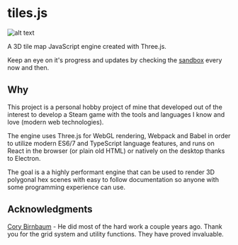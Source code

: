 # tiles.js
![alt text](https://raw.githubusercontent.com/christophgomez/tiles.js/master/map.png)

A 3D tile map JavaScript engine created with Three.js. 

Keep an eye on it's progress and updates by checking the [sandbox](https://christophgomez.github.io/tiles.js/
) every now and then.

## Why
This project is a personal hobby project of mine that developed out of the interest to develop a Steam game with the tools and languages I know and love (modern web technologies).

The engine uses Three.js for WebGL rendering, Webpack and Babel in order to utilize modern ES6/7 and TypeScript language features, and runs on React in the browser (or plain old HTML) or natively on the desktop thanks to Electron. 

The goal is a a highly performant engine that can be used to render 3D polygonal hex scenes with easy to follow documentation so anyone with some programming experience can use.  

## Acknowledgments
[Cory Birnbaum](https://github.com/vonWolfehaus) - He did most of the hard work a couple years ago. Thank you for the grid system and utility functions. They have proved invaluable.
